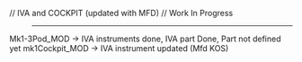 // IVA and COCKPIT (updated with MFD)
// Work In Progress

>_________________

Mk1-3Pod_MOD   -> IVA instruments done, IVA part Done, Part not defined yet
mk1Cockpit_MOD -> IVA instrument updated (Mfd KOS)

